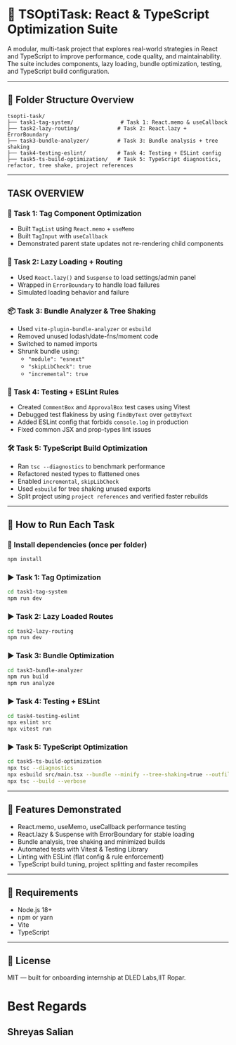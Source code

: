 # 🔧 TSOptiTask: React & TypeScript Optimization Suite

A modular, multi-task project that explores real-world strategies in React and TypeScript to improve performance, code quality, and maintainability. The suite includes components, lazy loading, bundle optimization, testing, and TypeScript build configuration.

---

## 📁 Folder Structure Overview

```
tsopti-task/
├── task1-tag-system/               # Task 1: React.memo & useCallback
├── task2-lazy-routing/            # Task 2: React.lazy + ErrorBoundary
├── task3-bundle-analyzer/         # Task 3: Bundle analysis + tree shaking
├── task4-testing-eslint/          # Task 4: Testing + ESLint config
├── task5-ts-build-optimization/   # Task 5: TypeScript diagnostics, refactor, tree shake, project references
```

---

##  TASK OVERVIEW

### 🧩 Task 1: Tag Component Optimization
- Built `TagList` using `React.memo` + `useMemo`
- Built `TagInput` with `useCallback`
- Demonstrated parent state updates not re-rendering child components

### 🔄 Task 2: Lazy Loading + Routing
- Used `React.lazy()` and `Suspense` to load settings/admin panel
- Wrapped in `ErrorBoundary` to handle load failures
- Simulated loading behavior and failure

### 📦 Task 3: Bundle Analyzer & Tree Shaking
- Used `vite-plugin-bundle-analyzer` or `esbuild`
- Removed unused lodash/date-fns/moment code
- Switched to named imports
- Shrunk bundle using:
  - `"module": "esnext"`
  - `"skipLibCheck": true`
  - `"incremental": true`

### 🧪 Task 4: Testing + ESLint Rules
- Created `CommentBox` and `ApprovalBox` test cases using Vitest
- Debugged test flakiness by using `findByText` over `getByText`
- Added ESLint config that forbids `console.log` in production
- Fixed common JSX and prop-types lint issues

### 🛠️ Task 5: TypeScript Build Optimization
- Ran `tsc --diagnostics` to benchmark performance
- Refactored nested types to flattened ones
- Enabled `incremental`, `skipLibCheck`
- Used `esbuild` for tree shaking unused exports
- Split project using `project references` and verified faster rebuilds

---

## 🚀 How to Run Each Task

### 🧪 Install dependencies (once per folder)
```bash
npm install
```

### ▶️ Task 1: Tag Optimization
```bash
cd task1-tag-system
npm run dev
```

### ▶️ Task 2: Lazy Loaded Routes
```bash
cd task2-lazy-routing
npm run dev
```

### ▶️ Task 3: Bundle Optimization
```bash
cd task3-bundle-analyzer
npm run build
npm run analyze
```

### ▶️ Task 4: Testing + ESLint
```bash
cd task4-testing-eslint
npx eslint src
npx vitest run
```

### ▶️ Task 5: TypeScript Optimization
```bash
cd task5-ts-build-optimization
npx tsc --diagnostics
npx esbuild src/main.tsx --bundle --minify --tree-shaking=true --outfile=out.js
npx tsc --build --verbose
```

---

## 🔧 Features Demonstrated

-  React.memo, useMemo, useCallback performance testing
-  React.lazy & Suspense with ErrorBoundary for stable loading
-  Bundle analysis, tree shaking and minimized builds
-  Automated tests with Vitest & Testing Library
-  Linting with ESLint (flat config & rule enforcement)
-  TypeScript build tuning, project splitting and faster recompiles

---

## 📘 Requirements

- Node.js 18+
- npm or yarn
- Vite
- TypeScript

---

## 📌 License

MIT — built for onboarding internship at DLED Labs,IIT Ropar.

# Best Regards
## Shreyas Salian
